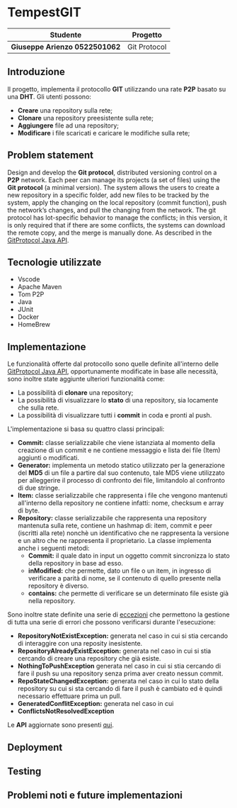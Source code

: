 # TempestGIT 

|            Studente             |   Progetto   |
| :-----------------------------: | :----------: |
| **Giuseppe Arienzo 0522501062** | Git Protocol |

## Introduzione

Il progetto, implementa il protocollo **GIT** utilizzando una rate **P2P** basato su una **DHT**. Gli utenti possono:
* **Creare** una repository sulla rete;
* **Clonare** una repository preesistente sulla rete;
* **Aggiungere** file ad una repository;
* **Modificare** i file scaricati e caricare le modifiche sulla rete;

## Problem statement
Design and develop the **Git protocol**, distributed versioning control on a **P2P** network. Each peer can manage its projects (a set of files) using the **Git protocol** (a minimal version). The system allows the users to create a new repository in a specific folder, add new files to be tracked by the system, apply the changing on the local repository (commit function), push the network’s changes, and pull the changing from the network. The git protocol has lot-specific behavior to manage the conflicts; in this version, it is only required that if there are some conflicts, the systems can download the remote copy, and the merge is manually done. As described in the [GitProtocol Java API](https://github.com/spagnuolocarmine/distributedsystems-unisa/blob/master/homework/GitProtocol.java).

## Tecnologie utilizzate

- Vscode
- Apache Maven
- Tom P2P
- Java
- JUnit
- Docker
- HomeBrew
  
## Implementazione

Le funzionalità offerte dal protocollo sono quelle definite all'interno delle [GitProtocol Java API](https://github.com/spagnuolocarmine/distributedsystems-unisa/blob/master/homework/GitProtocol.java), opportunamente modificate in base alle necessità, sono inoltre state aggiunte ulteriori funzionalità come:
* La possibilità di **clonare** una repository;
* La possibilità di visualizzare lo **stato** di una repository, sia locamente che sulla rete.
* La possibilità di visualizzare tutti i **commit** in coda e pronti al push.

L'implementazione si basa su quattro classi principali:
* **Commit:** classe serializzabile che viene istanziata al momento della creazione di un commit e ne contiene messaggio e lista dei file (Item) aggiunti o modificati.
* **Generator:** implementa un metodo statico utilizzato per la generazione del **MD5** di un file a partire dal suo contenuto, tale MD5 viene utilizzato per alleggerire il processo di confronto dei file, limitandolo al confronto di due stringe.
* **Item:** classe serializzabile che rappresenta i file che vengono mantenuti all'interno della repository ne contiene infatti: nome, checksum e array di byte.
* **Repository:** classe serializzabile che rappresenta una repository mantenuta sulla rete, contiene un hashmap di: item, commit e peer (iscritti alla rete) nonchè un identificativo che ne rappresenta la versione e un altro che ne rappresenta il proprietario. La classe implementa anche i seguenti metodi:
  * **Commit:** il quale dato in input un oggetto commit sincronizza lo stato della repository in base ad esso.
  * **inModified:** che permette, dato un file o un item, in ingresso di verificare a parità di nome, se il contenuto di quello presente nella repository è diverso.
  * **contains:** che permette di verificare se un determinato file esiste già nella repository. 

Sono inoltre state definite una serie di [eccezioni](src/main/java/it/isislab/p2p/git/exceptions) che permettono la gestione di tutta una serie di errori che possono verificarsi durante l'esecuzione:
* **RepositoryNotExistException:** generata nel caso in cui si stia cercando di interaggire con una reposity inesistente.
* **RepositoryAlreadyExistException:** generata nel caso in cui si stia cercando di creare una repository che già esiste.
* **NothingToPushException** generata nel caso in cui si stia cercando di fare il push su una repository senza prima aver creato nessun commit.
* **RepoStateChangedException:** generata nel caso in cui lo stato della repository su cui si sta cercando di fare il push è cambiato ed è quindi necessario effettuare prima un pull.
* **GeneratedConflitException:** generata nel caso in cui 
* **ConflictsNotResolvedException**


  
Le **API** aggiornate sono presenti [qui](src/main/java/it/isislab/p2p/git/interfaces/GitProtocol.java).
## Deployment

## Testing
## Problemi noti e future implementazioni